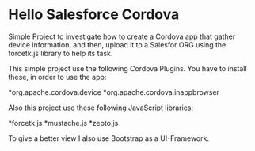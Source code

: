 Hello Salesforce Cordova
========================

Simple Project to investigate how to create a Cordova app that gather device information, and then, upload it to a Salesfor ORG using the forcetk.js library to help its task.

This simple project use the following Cordova Plugins. You have to install these, in order to use the app:

*org.apache.cordova.device
*org.apache.cordova.inappbrowser

Also this project use these following JavaScript libraries:

*forcetk.js
*mustache.js
*zepto.js

To give a better view I also use Bootstrap as a UI-Framework.